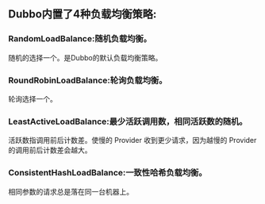 ## Dubbo内置了4种负载均衡策略:

### RandomLoadBalance:随机负载均衡。

随机的选择一个。是Dubbo的默认负载均衡策略。

### RoundRobinLoadBalance:轮询负载均衡。

轮询选择一个。

### LeastActiveLoadBalance:最少活跃调用数，相同活跃数的随机。

活跃数指调用前后计数差。使慢的 Provider 收到更少请求，因为越慢的 Provider 的调用前后计数差会越大。

### ConsistentHashLoadBalance:一致性哈希负载均衡。

相同参数的请求总是落在同一台机器上。